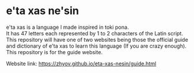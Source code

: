 # e'ta xas ne'sin
e'ta xas is a language I made inspired in toki pona.<br>
It has 47 letters each represented by 1 to 2 characters of the Latin script.<br>
This repository will have one of two websites being those the official guide and dictionary of e'ta xas to learn this language (If you are crazy enough).<br>
This repository is for the guide website.

Website link: https://zhyov.github.io/eta-xas-nesin/guide.html
